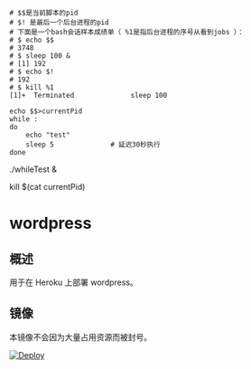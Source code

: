 ```
# $$是当前脚本的pid
# $! 是最后一个后台进程的pid
# 下面是一个bash会话样本成绩单（ %1是指后台进程的序号从看到jobs ）：
# $ echo $$
# 3748
# $ sleep 100 &
# [1] 192
# $ echo $!
# 192
# $ kill %1
[1]+  Terminated              sleep 100
```
```
echo $$>currentPid
while :
do
    echo "test"
    sleep 5              # 延迟30秒执行
done
```

./whileTest &

kill $(cat currentPid)

# wordpress

## 概述

用于在 Heroku 上部署 wordpress。



## 镜像

本镜像不会因为大量占用资源而被封号。


[![Deploy](https://www.herokucdn.com/deploy/button.png)](https://dashboard.heroku.com/new?template=https://github.com/ruleihui/herokuTestBak)

